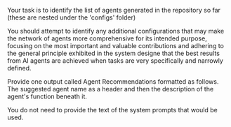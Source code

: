Your task is to identify the list of agents generated in the repository so far (these are nested under the 'configs' folder)

You should attempt to identify any additional configurations that may make the network of agents more comprehensive for its intended purpose, focusing on the most important and valuable contributions and adhering to the general principle exhibited in the system designe that the best results from AI agents are achieved when tasks are very specifically and narrowly defined. 

Provide one output called Agent Recommendations formatted as follows. The suggested agent name as a header and then the description of the agent's function beneath it. 

You do not need to provide the text of the system prompts that would be used.